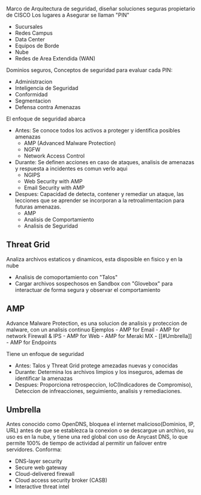 Marco de Arquitectura de seguridad, diseñar soluciones seguras propietario de CISCO
Los lugares a Asegurar se llaman "PIN"
- Sucursales
- Redes Campus
- Data Center
- Equipos de Borde
- Nube
- Redes de Area Extendida (WAN)

Dominios seguros, Conceptos de seguridad para evaluar cada PIN:
- Administracion
- Inteligencia de Seguridad
- Conformidad
- Segmentacion
- Defensa contra Amenazas

El enfoque de seguridad abarca
- Antes: Se conoce todos los activos a proteger y identifica posibles amenazas
	- AMP (Advanced Malware Protection)
	- NGFW
	- Network Access Control
- Durante: Se definen acciones en caso de ataques, analisis de amenazas y respuesta a incidentes es comun verlo aqui
	- NGIPS
	- Web Security with AMP
	- Email Security with AMP
- Despues: Capacidad de detecta, contener y remediar un ataque, las lecciones que se aprender se incorporan a la retroalimentacion para futuras amenazas.
	- AMP
	- Analisis de Comportamiento
	- Analisis de Seguridad

## Threat Grid
Analiza archivos estaticos y dinamicos, esta disposible en fisico y en la nube
- Analisis de comoportamiento con "Talos"
- Cargar archivos sospechosos en Sandbox con "Glovebox" para interactuar de forma segura y observar el comportamiento
## AMP
Advance Malware Protection, es una solucion de analisis y proteccion de malware, con un analisis continuo
Ejemplos
	- AMP for Email
	- AMP for network Firewall & IPS
	- AMP for Web
	- AMP for Meraki MX
	- [[#Umbrella]]
	- AMP for Endpoints

Tiene un enfoque de seguridad
- Antes: Talos y Threat Grid protege amezadas nuevas y conocidas
- Durante: Determina los archivos limpios y los inseguros, ademas de identificar la amenazas
- Despues: Proporciona retrospeccion, IoC(Indicadores de Compromiso), Deteccion de infreacciones, seguimiento, analisis y remediaciones.
## Umbrella
Antes conocido como OpenDNS, bloquea el internet malicioso(Dominios, IP, URL) antes de que se establezca la conexion o se descargue un archivo, su uso es en la nube, y tiene una red global con uso de Anycast DNS, lo que permite 100% de tiempo de actividad al permitir un failover entre servidores.
Conforma:
- DNS-layer security
- Secure web gateway
- Cloud-delivered firewall
- Cloud access security broker (CASB)
- Interactive threat intel